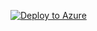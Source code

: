 [![Deploy to Azure](https://aka.ms/deploytoazurebutton)](https://portal.azure.com/#create/Microsoft.Template/uri/https://github.com/Andrew-Coughlin-MSFT/Azure/blob/master/AzurePolicyExports/Monitoring/deploy-activity-log-alert-monitor-for-network-security-groups-rules/policy.json)